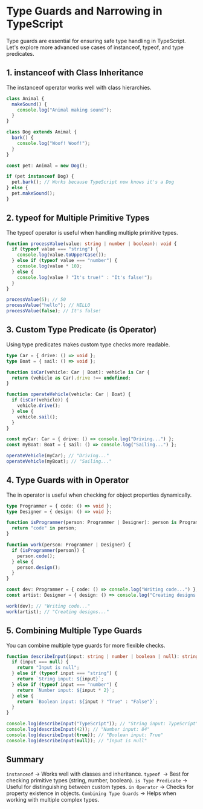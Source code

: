 # Type Guards and Narrowing in TypeScript

Type guards are essential for ensuring safe type handling in TypeScript. Let's explore more advanced use cases of instanceof, typeof, and type predicates.

## 1. instanceof with Class Inheritance

The instanceof operator works well with class hierarchies.

```typescript
class Animal {
  makeSound() {
    console.log("Animal making sound");
  }
}

class Dog extends Animal {
  bark() {
    console.log("Woof! Woof!");
  }
}

const pet: Animal = new Dog();

if (pet instanceof Dog) {
  pet.bark(); // Works because TypeScript now knows it's a Dog
} else {
  pet.makeSound();
}
```

## 2. typeof for Multiple Primitive Types

The typeof operator is useful when handling multiple primitive types.

```typescript
function processValue(value: string | number | boolean): void {
  if (typeof value === "string") {
    console.log(value.toUpperCase());
  } else if (typeof value === "number") {
    console.log(value * 10);
  } else {
    console.log(value ? "It's true!" : "It's false!");
  }
}

processValue(5); // 50
processValue("hello"); // HELLO
processValue(false); // It's false!
```

## 3. Custom Type Predicate (is Operator)

Using type predicates makes custom type checks more readable.

```typescript
type Car = { drive: () => void };
type Boat = { sail: () => void };

function isCar(vehicle: Car | Boat): vehicle is Car {
  return (vehicle as Car).drive !== undefined;
}

function operateVehicle(vehicle: Car | Boat) {
  if (isCar(vehicle)) {
    vehicle.drive();
  } else {
    vehicle.sail();
  }
}

const myCar: Car = { drive: () => console.log("Driving...") };
const myBoat: Boat = { sail: () => console.log("Sailing...") };

operateVehicle(myCar); // "Driving..."
operateVehicle(myBoat); // "Sailing..."
```

## 4. Type Guards with in Operator

The in operator is useful when checking for object properties dynamically.

```typescript
type Programmer = { code: () => void };
type Designer = { design: () => void };

function isProgrammer(person: Programmer | Designer): person is Programmer {
  return "code" in person;
}

function work(person: Programmer | Designer) {
  if (isProgrammer(person)) {
    person.code();
  } else {
    person.design();
  }
}

const dev: Programmer = { code: () => console.log("Writing code...") };
const artist: Designer = { design: () => console.log("Creating designs...") };

work(dev); // "Writing code..."
work(artist); // "Creating designs..."
```

## 5. Combining Multiple Type Guards

You can combine multiple type guards for more flexible checks.

```typescript
function describeInput(input: string | number | boolean | null): string {
  if (input === null) {
    return "Input is null";
  } else if (typeof input === "string") {
    return `String input: ${input}`;
  } else if (typeof input === "number") {
    return `Number input: ${input * 2}`;
  } else {
    return `Boolean input: ${input ? "True" : "False"}`;
  }
}

console.log(describeInput("TypeScript")); // "String input: TypeScript"
console.log(describeInput(42)); // "Number input: 84"
console.log(describeInput(true)); // "Boolean input: True"
console.log(describeInput(null)); // "Input is null"
```

## Summary

`instanceof` → Works well with classes and inheritance.
`typeof `→ Best for checking primitive types (string, number, boolean).
`is Type Predicate` → Useful for distinguishing between custom types.
`in Operator` → Checks for property existence in objects.
`Combining Type Guards` → Helps when working with multiple complex types.
